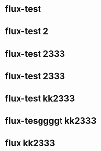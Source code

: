# flux-test
# flux-test 2
# flux-test 2333
# flux-test 2333
# flux-test kk2333
# flux-tesggggt kk2333
# flux kk2333
